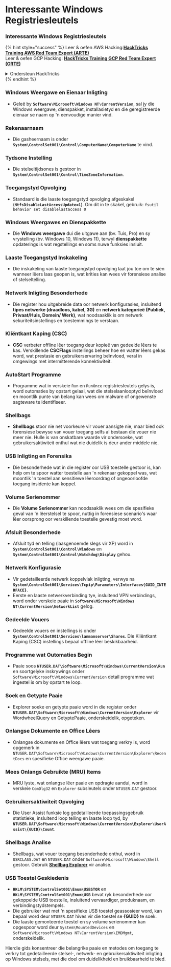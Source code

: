 # Interessante Windows Registriesleutels

### Interessante Windows Registriesleutels

{% hint style="success" %}
Leer & oefen AWS Hacking:<img src="/.gitbook/assets/arte.png" alt="" data-size="line">[**HackTricks Training AWS Red Team Expert (ARTE)**](https://training.hacktricks.xyz/courses/arte)<img src="/.gitbook/assets/arte.png" alt="" data-size="line">\
Leer & oefen GCP Hacking: <img src="/.gitbook/assets/grte.png" alt="" data-size="line">[**HackTricks Training GCP Red Team Expert (GRTE)**<img src="/.gitbook/assets/grte.png" alt="" data-size="line">](https://training.hacktricks.xyz/courses/grte)

<details>

<summary>Ondersteun HackTricks</summary>

* Kyk na die [**subskripsieplanne**](https://github.com/sponsors/carlospolop)!
* **Sluit aan by die** 💬 [**Discord-groep**](https://discord.gg/hRep4RUj7f) of die [**telegram-groep**](https://t.me/peass) of **volg** ons op **Twitter** 🐦 [**@hacktricks\_live**](https://twitter.com/hacktricks\_live)**.**
* **Deel hacking truuks deur PRs in te dien by die** [**HackTricks**](https://github.com/carlospolop/hacktricks) en [**HackTricks Cloud**](https://github.com/carlospolop/hacktricks-cloud) github repos.

</details>
{% endhint %}


### **Windows Weergawe en Eienaar Inligting**
- Geleë by **`Software\Microsoft\Windows NT\CurrentVersion`**, sal jy die Windows weergawe, dienspakket, installasietyd en die geregistreerde eienaar se naam op 'n eenvoudige manier vind.

### **Rekenaarnaam**
- Die gasheernaam is onder **`System\ControlSet001\Control\ComputerName\ComputerName`** te vind.

### **Tydsone Instelling**
- Die stelseltijdsones is gestoor in **`System\ControlSet001\Control\TimeZoneInformation`**.

### **Toegangstyd Opvolging**
- Standaard is die laaste toegangstyd opvolging afgeskakel (**`NtfsDisableLastAccessUpdate=1`**). Om dit in te skakel, gebruik:
`fsutil behavior set disablelastaccess 0`

### Windows Weergawes en Dienspakkette
- Die **Windows weergawe** dui die uitgawe aan (bv. Tuis, Pro) en sy vrystelling (bv. Windows 10, Windows 11), terwyl **dienspakkette** opdaterings is wat regstellings en soms nuwe funksies insluit.

### Laaste Toegangstyd Inskakeling
- Die inskakeling van laaste toegangstyd opvolging laat jou toe om te sien wanneer lêers laas geopen is, wat krities kan wees vir forensiese analise of stelseltelling.

### Netwerk Inligting Besonderhede
- Die register hou uitgebreide data oor netwerk konfigurasies, insluitend **tipes netwerke (draadloos, kabel, 3G)** en **netwerk kategorieë (Publiek, Privaat/Huis, Domein/ Werk)**, wat noodsaaklik is om netwerk sekuriteitsinstellings en toestemmings te verstaan.

### Kliëntkant Kaping (CSC)
- **CSC** verbeter offline lêer toegang deur kopieë van gedeelde lêers te kas. Verskillende **CSCFlags** instellings beheer hoe en watter lêers gekas word, wat prestasie en gebruikerservaring beïnvloed, veral in omgewings met intermitterende konnektiwiteit.

### AutoStart Programme
- Programme wat in verskeie `Run` en `RunOnce` registriesleutels gelys is, word outomaties by opstart gelaai, wat die stelselaanlooptyd beïnvloed en moontlik punte van belang kan wees om malware of ongewenste sagteware te identifiseer.

### Shellbags
- **Shellbags** stoor nie net voorkeure vir vouer aansigte nie, maar bied ook forensiese bewyse van vouer toegang selfs al bestaan die vouer nie meer nie. Hulle is van onskatbare waarde vir ondersoeke, wat gebruikersaktiwiteit onthul wat nie duidelik is deur ander middele nie.

### USB Inligting en Forensika
- Die besonderhede wat in die register oor USB toestelle gestoor is, kan help om te spoor watter toestelle aan 'n rekenaar gekoppel was, wat moontlik 'n toestel aan sensitiewe lêeroordrag of ongeoorloofde toegang insidente kan koppel.

### Volume Serienommer
- Die **Volume Serienommer** kan noodsaaklik wees om die spesifieke geval van 'n lêerstelsel te spoor, nuttig in forensiese scenario's waar lêer oorsprong oor verskillende toestelle gevestig moet word.

### **Afsluit Besonderhede**
- Afsluit tyd en telling (laasgenoemde slegs vir XP) word in **`System\ControlSet001\Control\Windows`** en **`System\ControlSet001\Control\Watchdog\Display`** gehou.

### **Netwerk Konfigurasie**
- Vir gedetailleerde netwerk koppelvlak inligting, verwys na **`System\ControlSet001\Services\Tcpip\Parameters\Interfaces{GUID_INTERFACE}`**.
- Eerste en laaste netwerkverbinding tye, insluitend VPN verbindings, word onder verskeie paaie in **`Software\Microsoft\Windows NT\CurrentVersion\NetworkList`** gelog.

### **Gedeelde Vouers**
- Gedeelde vouers en instellings is onder **`System\ControlSet001\Services\lanmanserver\Shares`**. Die Kliëntkant Kaping (CSC) instellings bepaal offline lêer beskikbaarheid.

### **Programme wat Outomaties Begin**
- Paaie soos **`NTUSER.DAT\Software\Microsoft\Windows\CurrentVersion\Run`** en soortgelyke inskrywings onder `Software\Microsoft\Windows\CurrentVersion` detail programme wat ingestel is om by opstart te loop.

### **Soek en Getypte Paaie**
- Explorer soeke en getypte paaie word in die register onder **`NTUSER.DAT\Software\Microsoft\Windows\CurrentVersion\Explorer`** vir WordwheelQuery en GetyptePaaie, onderskeidelik, opgeteken.

### **Onlangse Dokumente en Office Lêers**
- Onlangse dokumente en Office lêers wat toegang verkry is, word opgemerk in `NTUSER.DAT\Software\Microsoft\Windows\CurrentVersion\Explorer\RecentDocs` en spesifieke Office weergawe paaie.

### **Mees Onlangs Gebruikte (MRU) Items**
- MRU lyste, wat onlangse lêer paaie en opdragte aandui, word in verskeie `ComDlg32` en `Explorer` subsleutels onder `NTUSER.DAT` gestoor.

### **Gebruikersaktiwiteit Opvolging**
- Die User Assist funksie log gedetailleerde toepassingsgebruik statistieke, insluitend loop telling en laaste loop tyd, by **`NTUSER.DAT\Software\Microsoft\Windows\CurrentVersion\Explorer\UserAssist\{GUID}\Count`**.

### **Shellbags Analise**
- Shellbags, wat vouer toegang besonderhede onthul, word in `USRCLASS.DAT` en `NTUSER.DAT` onder `Software\Microsoft\Windows\Shell` gestoor. Gebruik **[Shellbag Explorer](https://ericzimmerman.github.io/#!index.md)** vir analise.

### **USB Toestel Geskiedenis**
- **`HKLM\SYSTEM\ControlSet001\Enum\USBSTOR`** en **`HKLM\SYSTEM\ControlSet001\Enum\USB`** bevat ryk besonderhede oor gekoppelde USB toestelle, insluitend vervaardiger, produknaam, en verbindingstydstempels.
- Die gebruiker wat met 'n spesifieke USB toestel geassosieer word, kan bepaal word deur `NTUSER.DAT` hives vir die toestel se **{GUID}** te soek.
- Die laaste gemonteerde toestel en sy volume serienommer kan opgespoor word deur `System\MountedDevices` en `Software\Microsoft\Windows NT\CurrentVersion\EMDMgmt`, onderskeidelik.

Hierdie gids konsentreer die belangrike paaie en metodes om toegang te verkry tot gedetailleerde stelsel-, netwerk- en gebruikersaktiwiteit inligting op Windows stelsels, met die doel om duidelikheid en bruikbaarheid te bied.
